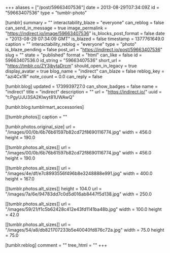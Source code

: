 +++
aliases = ["/post/59663407536"]
date = 2013-08-29T07:34:09Z
id = "59663407536"
type = "tumblr-photo"

[tumblr]
summary = ""
interactability_blaze = "everyone"
can_reblog = false
can_send_in_message = true
image_permalink = "https://indirect.io/image/59663407536"
is_blocks_post_format = false
date = "2013-08-29 07:34:09 GMT"
is_blazed = false
timestamp = 1377761649.0
caption = ""
interactability_reblog = "everyone"
type = "photo"
is_blaze_pending = false
post_url = "https://indirect.io/post/59663407536"
slug = ""
state = "published"
format = "html"
can_like = false
id = 59663407536.0
id_string = "59663407536"
short_url = "https://tmblr.co/ZY3jbytaDrcm"
should_open_in_legacy = true
display_avatar = true
blog_name = "indirect"
can_blaze = false
reblog_key = "azi4Cx1R"
note_count = 0.0
can_reply = false

[tumblr.blog]
updated = 1739939727.0
can_show_badges = false
name = "indirect"
title = "indirect"
description = ""
url = "https://indirect.io/"
uuid = "t:PgyUJU3SA2Klwyt81UWAwQ"

[tumblr.blog.tumblrmart_accessories]

[[tumblr.photos]]
caption = ""

[tumblr.photos.original_size]
url = "/images/00/0b/6b76b61597b82cd72f8690116774.jpg"
width = 456.0
height = 190.0

[[tumblr.photos.alt_sizes]]
url = "/images/00/0b/6b76b61597b82cd72f8690116774.jpg"
width = 456.0
height = 190.0

[[tumblr.photos.alt_sizes]]
url = "/images/4e/df/e7c8993556f496b8e3248888e991.jpg"
width = 400.0
height = 167.0

[[tumblr.photos.alt_sizes]]
height = 104.0
url = "/images/7a/6e/94783dd7c0d5d016ab8447f5d138.jpg"
width = 250.0

[[tumblr.photos.alt_sizes]]
url = "/images/59/21/f1c5b62428c412e43fd1141ba48b.jpg"
width = 100.0
height = 42.0

[[tumblr.photos.alt_sizes]]
url = "/images/54/a8/db821707233b5e40040fd876c72a.jpg"
width = 75.0
height = 75.0

[tumblr.reblog]
comment = ""
tree_html = ""
+++
